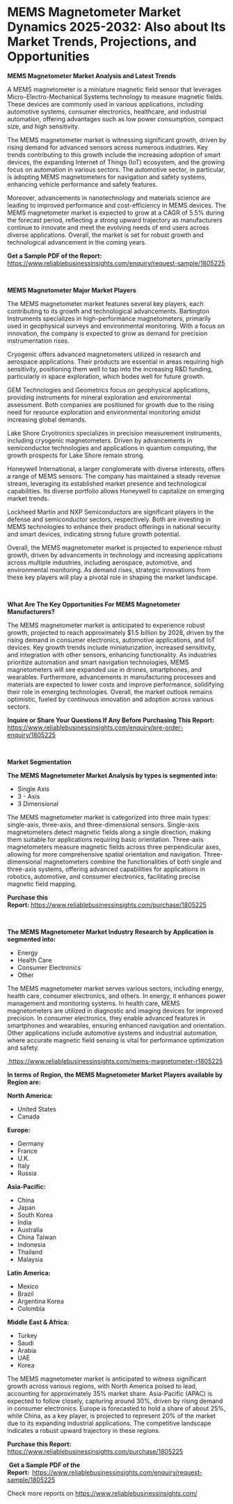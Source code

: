 <p><h1>MEMS Magnetometer Market Dynamics 2025-2032: Also about Its Market Trends, Projections, and Opportunities</h1></p><p><strong>MEMS Magnetometer Market Analysis and Latest Trends</strong></p>
<p><p>A MEMS magnetometer is a miniature magnetic field sensor that leverages Micro-Electro-Mechanical Systems technology to measure magnetic fields. These devices are commonly used in various applications, including automotive systems, consumer electronics, healthcare, and industrial automation, offering advantages such as low power consumption, compact size, and high sensitivity.</p><p>The MEMS magnetometer market is witnessing significant growth, driven by rising demand for advanced sensors across numerous industries. Key trends contributing to this growth include the increasing adoption of smart devices, the expanding Internet of Things (IoT) ecosystem, and the growing focus on automation in various sectors. The automotive sector, in particular, is adopting MEMS magnetometers for navigation and safety systems, enhancing vehicle performance and safety features.</p><p>Moreover, advancements in nanotechnology and materials science are leading to improved performance and cost-efficiency in MEMS devices. The MEMS magnetometer market is expected to grow at a CAGR of 5.5% during the forecast period, reflecting a strong upward trajectory as manufacturers continue to innovate and meet the evolving needs of end users across diverse applications. Overall, the market is set for robust growth and technological advancement in the coming years.</p></p>
<p><strong>Get a Sample PDF of the Report:&nbsp;</strong> <a href="https://www.reliablebusinessinsights.com/enquiry/request-sample/1805225?utm_campaign=3045&utm_medium=2&utm_source=Github&utm_content=ia&utm_term=08042025&utm_id=mems-magnetometer">https://www.reliablebusinessinsights.com/enquiry/request-sample/1805225</a></p>
<p>&nbsp;</p>
<p><strong>MEMS Magnetometer Major Market Players</strong></p>
<p><p>The MEMS magnetometer market features several key players, each contributing to its growth and technological advancements. Bartington Instruments specializes in high-performance magnetometers, primarily used in geophysical surveys and environmental monitoring. With a focus on innovation, the company is expected to grow as demand for precision instrumentation rises.</p><p>Cryogenic offers advanced magnetometers utilized in research and aerospace applications. Their products are essential in areas requiring high sensitivity, positioning them well to tap into the increasing R&D funding, particularly in space exploration, which bodes well for future growth.</p><p>GEM Technologies and Geometrics focus on geophysical applications, providing instruments for mineral exploration and environmental assessment. Both companies are positioned for growth due to the rising need for resource exploration and environmental monitoring amidst increasing global demands.</p><p>Lake Shore Cryotronics specializes in precision measurement instruments, including cryogenic magnetometers. Driven by advancements in semiconductor technologies and applications in quantum computing, the growth prospects for Lake Shore remain strong.</p><p>Honeywell International, a larger conglomerate with diverse interests, offers a range of MEMS sensors. The company has maintained a steady revenue stream, leveraging its established market presence and technological capabilities. Its diverse portfolio allows Honeywell to capitalize on emerging market trends.</p><p>Lockheed Martin and NXP Semiconductors are significant players in the defense and semiconductor sectors, respectively. Both are investing in MEMS technologies to enhance their product offerings in national security and smart devices, indicating strong future growth potential.</p><p>Overall, the MEMS magnetometer market is projected to experience robust growth, driven by advancements in technology and increasing applications across multiple industries, including aerospace, automotive, and environmental monitoring. As demand rises, strategic innovations from these key players will play a pivotal role in shaping the market landscape.</p></p>
<p>&nbsp;</p>
<p><strong>What Are The Key Opportunities For MEMS Magnetometer Manufacturers?</strong></p>
<p><p>The MEMS magnetometer market is anticipated to experience robust growth, projected to reach approximately $1.5 billion by 2028, driven by the rising demand in consumer electronics, automotive applications, and IoT devices. Key growth trends include miniaturization, increased sensitivity, and integration with other sensors, enhancing functionality. As industries prioritize automation and smart navigation technologies, MEMS magnetometers will see expanded use in drones, smartphones, and wearables. Furthermore, advancements in manufacturing processes and materials are expected to lower costs and improve performance, solidifying their role in emerging technologies. Overall, the market outlook remains optimistic, fueled by continuous innovation and adoption across various sectors.</p></p>
<p><strong>Inquire or Share Your Questions If Any Before Purchasing This Report:</strong> <a href="https://www.reliablebusinessinsights.com/enquiry/pre-order-enquiry/1805225?utm_campaign=3045&utm_medium=2&utm_source=Github&utm_content=ia&utm_term=08042025&utm_id=mems-magnetometer">https://www.reliablebusinessinsights.com/enquiry/pre-order-enquiry/1805225</a></p>
<p>&nbsp;</p>
<p><strong>Market Segmentation</strong></p>
<p><strong>The MEMS Magnetometer Market Analysis by types is segmented into:</strong></p>
<p><ul><li>Single Axis</li><li>3 - Axis</li><li>3 Dimensional</li></ul></p>
<p><p>The MEMS magnetometer market is categorized into three main types: single-axis, three-axis, and three-dimensional sensors. Single-axis magnetometers detect magnetic fields along a single direction, making them suitable for applications requiring basic orientation. Three-axis magnetometers measure magnetic fields across three perpendicular axes, allowing for more comprehensive spatial orientation and navigation. Three-dimensional magnetometers combine the functionalities of both single and three-axis systems, offering advanced capabilities for applications in robotics, automotive, and consumer electronics, facilitating precise magnetic field mapping.</p></p>
<p><strong>Purchase this Report:&nbsp;</strong><a href="https://www.reliablebusinessinsights.com/purchase/1805225?utm_campaign=3045&utm_medium=2&utm_source=Github&utm_content=ia&utm_term=08042025&utm_id=mems-magnetometer">https://www.reliablebusinessinsights.com/purchase/1805225</a></p>
<p>&nbsp;</p>
<p><strong>The MEMS Magnetometer Market Industry Research by Application is segmented into:</strong></p>
<p><ul><li>Energy</li><li>Health Care</li><li>Consumer Electronics</li><li>Other</li></ul></p>
<p><p>The MEMS magnetometer market serves various sectors, including energy, health care, consumer electronics, and others. In energy, it enhances power management and monitoring systems. In health care, MEMS magnetometers are utilized in diagnostic and imaging devices for improved precision. In consumer electronics, they enable advanced features in smartphones and wearables, ensuring enhanced navigation and orientation. Other applications include automotive systems and industrial automation, where accurate magnetic field sensing is vital for performance optimization and safety.</p></p>
<p><a href="https://www.reliablebusinessinsights.com/mems-magnetometer-r1805225?utm_campaign=3045&utm_medium=2&utm_source=Github&utm_content=ia&utm_term=08042025&utm_id=mems-magnetometer">&nbsp;https://www.reliablebusinessinsights.com/mems-magnetometer-r1805225</a></p>
<p><strong>In terms of Region, the MEMS Magnetometer Market Players available by Region are:</strong></p>
<p>
    <p> <strong> North America: </strong>
        <ul>
            <li>United States</li>
            <li>Canada</li>
        </ul>
        </p> 
    <p> <strong> Europe: </strong>
        <ul>
            <li>Germany</li>
            <li>France</li>
            <li>U.K.</li>
            <li>Italy</li>
            <li>Russia</li>
        </ul>
        </p> 
    <p> <strong> Asia-Pacific: </strong>
        <ul>
            <li>China</li>
            <li>Japan</li>
            <li>South Korea</li>
            <li>India</li>
            <li>Australia</li>
            <li>China Taiwan</li>
            <li>Indonesia</li>
            <li>Thailand</li>
            <li>Malaysia</li>
        </ul>
        </p> 
    <p> <strong> Latin America: </strong>
        <ul>
            <li>Mexico</li>
            <li>Brazil</li>
            <li>Argentina Korea</li>
            <li>Colombia</li>
        </ul>
        </p> 
    <p> <strong> Middle East & Africa: </strong>
        <ul>
            <li>Turkey</li>
            <li>Saudi</li>
            <li>Arabia</li>
            <li>UAE</li>
            <li>Korea</li>
        </ul>
    </p>
    </p>
<p><p>The MEMS magnetometer market is anticipated to witness significant growth across various regions, with North America poised to lead, accounting for approximately 35% market share. Asia-Pacific (APAC) is expected to follow closely, capturing around 30%, driven by rising demand in consumer electronics. Europe is forecasted to hold a share of about 25%, while China, as a key player, is projected to represent 20% of the market due to its expanding industrial applications. The competitive landscape indicates a robust upward trajectory in these regions.</p></p>
<p><strong>Purchase this Report: </strong><a href="https://www.reliablebusinessinsights.com/purchase/1805225?utm_campaign=3045&utm_medium=2&utm_source=Github&utm_content=ia&utm_term=08042025&utm_id=mems-magnetometer">https://www.reliablebusinessinsights.com/purchase/1805225</a></p>
<p>&nbsp;<strong>Get a Sample PDF of the Report:&nbsp;&nbsp;</strong><a href="https://www.reliablebusinessinsights.com/enquiry/request-sample/1805225?utm_campaign=3045&utm_medium=2&utm_source=Github&utm_content=ia&utm_term=08042025&utm_id=mems-magnetometer">https://www.reliablebusinessinsights.com/enquiry/request-sample/1805225</a></p>
<p><strong></strong></p>
<p>Check more reports on <a href="https://www.reliablebusinessinsights.com/?utm_campaign=3045&utm_medium=2&utm_source=Github&utm_content=ia&utm_term=08042025&utm_id=mems-magnetometer">https://www.reliablebusinessinsights.com/</a></p>